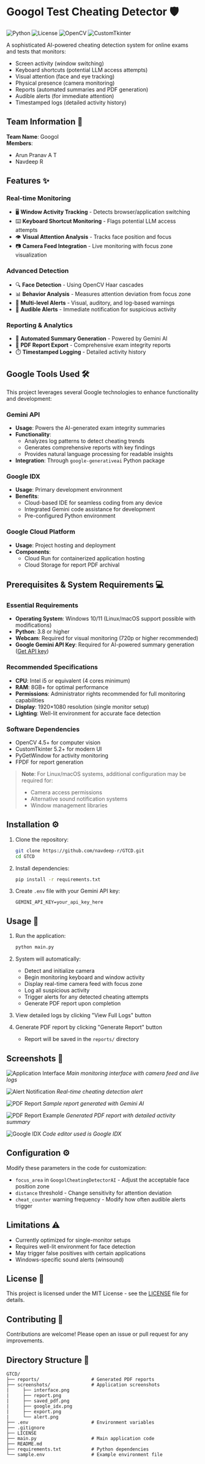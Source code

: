 # Googol Test Cheating Detector 🛡️

![Python](https://img.shields.io/badge/python-3.8%2B-blue)
![License](https://img.shields.io/badge/license-MIT-green)
![OpenCV](https://img.shields.io/badge/OpenCV-4.5%2B-orange)
![CustomTkinter](https://img.shields.io/badge/CustomTkinter-5.2%2B-purple)

A sophisticated AI-powered cheating detection system for online exams and tests that monitors:
- Screen activity (window switching)
- Keyboard shortcuts (potential LLM access attempts)
- Visual attention (face and eye tracking)
- Physical presence (camera monitoring)
- Reports (automated summaries and PDF generation)
- Audible alerts (for immediate attention)
- Timestamped logs (detailed activity history)

## Team Information 👥

**Team Name**: Googol  
**Members**:
- Arun Pranav A T
- Navdeep R

## Features ✨

### Real-time Monitoring
- 🖥️ **Window Activity Tracking** - Detects browser/application switching
- ⌨️ **Keyboard Shortcut Monitoring** - Flags potential LLM access attempts
- 👁️ **Visual Attention Analysis** - Tracks face position and focus
- 📷 **Camera Feed Integration** - Live monitoring with focus zone visualization

### Advanced Detection
- 🔍 **Face Detection** - Using OpenCV Haar cascades
- 📊 **Behavior Analysis** - Measures attention deviation from focus zone
- 🚨 **Multi-level Alerts** - Visual, auditory, and log-based warnings
- 🔔 **Audible Alerts** - Immediate notification for suspicious activity

### Reporting & Analytics
- 📝 **Automated Summary Generation** - Powered by Gemini AI
- 📄 **PDF Report Export** - Comprehensive exam integrity reports
- ⏱️ **Timestamped Logging** - Detailed activity history

## Google Tools Used 🛠️

This project leverages several Google technologies to enhance functionality and development:

### Gemini API
- **Usage**: Powers the AI-generated exam integrity summaries
- **Functionality**:
  - Analyzes log patterns to detect cheating trends
  - Generates comprehensive reports with key findings
  - Provides natural language processing for readable insights
- **Integration**: Through `google-generativeai` Python package

### Google IDX
- **Usage**: Primary development environment
- **Benefits**:
  - Cloud-based IDE for seamless coding from any device
  - Integrated Gemini code assistance for development
  - Pre-configured Python environment

### Google Cloud Platform
- **Usage**: Project hosting and deployment
- **Components**:
  - Cloud Run for containerized application hosting
  - Cloud Storage for report PDF archival

## Prerequisites & System Requirements 💻

### Essential Requirements
- **Operating System**: Windows 10/11 (Linux/macOS support possible with modifications)
- **Python**: 3.8 or higher
- **Webcam**: Required for visual monitoring (720p or higher recommended)
- **Google Gemini API Key**: Required for AI-powered summary generation ([Get API key](https://ai.google.dev/))

### Recommended Specifications
- **CPU**: Intel i5 or equivalent (4 cores minimum)
- **RAM**: 8GB+ for optimal performance
- **Permissions**: Administrator rights recommended for full monitoring capabilities
- **Display**: 1920×1080 resolution (single monitor setup)
- **Lighting**: Well-lit environment for accurate face detection

### Software Dependencies
- OpenCV 4.5+ for computer vision
- CustomTkinter 5.2+ for modern UI
- PyGetWindow for activity monitoring
- FPDF for report generation

> **Note**: For Linux/macOS systems, additional configuration may be required for:
> - Camera access permissions
> - Alternative sound notification systems
> - Window management libraries

## Installation ⚙️

1. Clone the repository:
   ```bash
   git clone https://github.com/navdeep-r/GTCD.git
   cd GTCD
   ```

2. Install dependencies:
   ```bash
   pip install -r requirements.txt
   ```

3. Create `.env` file with your Gemini API key:
   ```env
   GEMINI_API_KEY=your_api_key_here
   ```

## Usage 🚀

1. Run the application:
   ```bash
   python main.py
   ```

2. System will automatically:
   - Detect and initialize camera
   - Begin monitoring keyboard and window activity
   - Display real-time camera feed with focus zone
   - Log all suspicious activity
   - Trigger alerts for any detected cheating attempts
   - Generate PDF report upon completion

3. View detailed logs by clicking "View Full Logs" button

4. Generate PDF report by clicking "Generate Report" button
   - Report will be saved in the `reports/` directory

## Screenshots 📸

![Application Interface](screenshots/interface.png)
*Main monitoring interface with camera feed and live logs*

![Alert Notification](screenshots/alert.png)
*Real-time cheating detection alert*

![PDF Report](screenshots/report.png)
*Sample report generated with Gemini AI*

![PDF Report Example](screenshots/saved_pdf.png)
*Generated PDF report with detailed activity summary*

![Google IDX](screenshots/google_idx.png)
*Code editor used is Google IDX*

## Configuration ⚙️

Modify these parameters in the code for customization:
- `focus_area` in `GoogolCheatingDetectorAI` - Adjust the acceptable face position zone
- `distance` threshold - Change sensitivity for attention deviation
- `cheat_counter` warning frequency - Modify how often audible alerts trigger

## Limitations ⚠️

- Currently optimized for single-monitor setups
- Requires well-lit environment for face detection
- May trigger false positives with certain applications
- Windows-specific sound alerts (winsound)

## License 📜

This project is licensed under the MIT License - see the [LICENSE](LICENSE) file for details.

## Contributing 🤝

Contributions are welcome! Please open an issue or pull request for any improvements.

## Directory Structure 📂

```
GTCD/
├── reports/                   # Generated PDF reports
├── screenshots/               # Application screenshots
|     ├── interface.png
|     ├── report.png
|     ├── saved_pdf.png
|     ├── google_idx.png
|     ├── export.png
|     └── alert.png
├── .env                       # Environment variables
├── .gitignore
├── LICENSE
├── main.py                    # Main application code
├── README.md
├── requirements.txt           # Python dependencies
└── sample.env                 # Example environment file
```